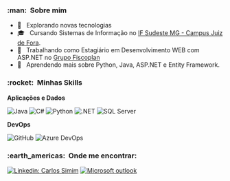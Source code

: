 <h3> :man: &nbsp;Sobre mim </h3>

- 🤔 &nbsp; Explorando novas tecnologias
- 🎓 &nbsp; Cursando Sistemas de Informação no <a href="https://www.ifsudestemg.edu.br/juizdefora">IF Sudeste MG - Campus Juiz de Fora</a>.
- 💼 &nbsp; Trabalhando como Estagiário em Desenvolvimento WEB com ASP.NET no <a href="https://grupofiscoplan.com.br/">Grupo Fiscoplan</a>
- 🌱 &nbsp; Aprendendo mais sobre Python, Java, ASP.NET e Entity Framework.

<h3> :rocket: &nbsp;Minhas Skills </h3>

**Aplicações e Dados**

  ![Java](https://img.shields.io/badge/Java-ED8B00?style=for-the-badge&logo=java&logoColor=white)
  ![C#](https://img.shields.io/badge/C%23-239120?style=for-the-badge&logo=c-sharp&logoColor=white)
  ![Python](https://img.shields.io/badge/Python-3776AB?style=for-the-badge&logo=python&logoColor=white)
  ![.NET](https://img.shields.io/badge/.NET-5C2D91?style=for-the-badge&logo=.net&logoColor=white)
  ![SQL Server](https://img.shields.io/badge/Microsoft_SQL_Server-CC2927?style=for-the-badge&logo=microsoft-sql-server&logoColor=white)

**DevOps**

  ![GitHub](https://img.shields.io/badge/GitHub-100000?style=for-the-badge&logo=github&logoColor=white)
  ![Azure DevOps](https://img.shields.io/badge/Microsoft_Azure-0089D6?style=for-the-badge&logo=microsoft-azure&logoColor=white)

<h3> :earth_americas: &nbsp;Onde me encontrar: </h3> 

[![Linkedin: Carlos Simim](https://img.shields.io/badge/LinkedIn-0077B5?style=for-the-badge&logo=linkedin&logoColor=white)](https://www.linkedin.com/in/carlos-eduardo-amaral-simim-840683212/)
[![Microsoft outlook](https://img.shields.io/badge/Microsoft_Outlook-0078D4?style=for-the-badge&logo=microsoft-outlook&logoColor=white)](mailto:carlinhossimim@hotmail.com)
